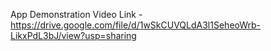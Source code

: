 App Demonstration Video Link - https://drive.google.com/file/d/1wSkCUVQLdA3l1SeheoWrb-LikxPdL3bJ/view?usp=sharing
